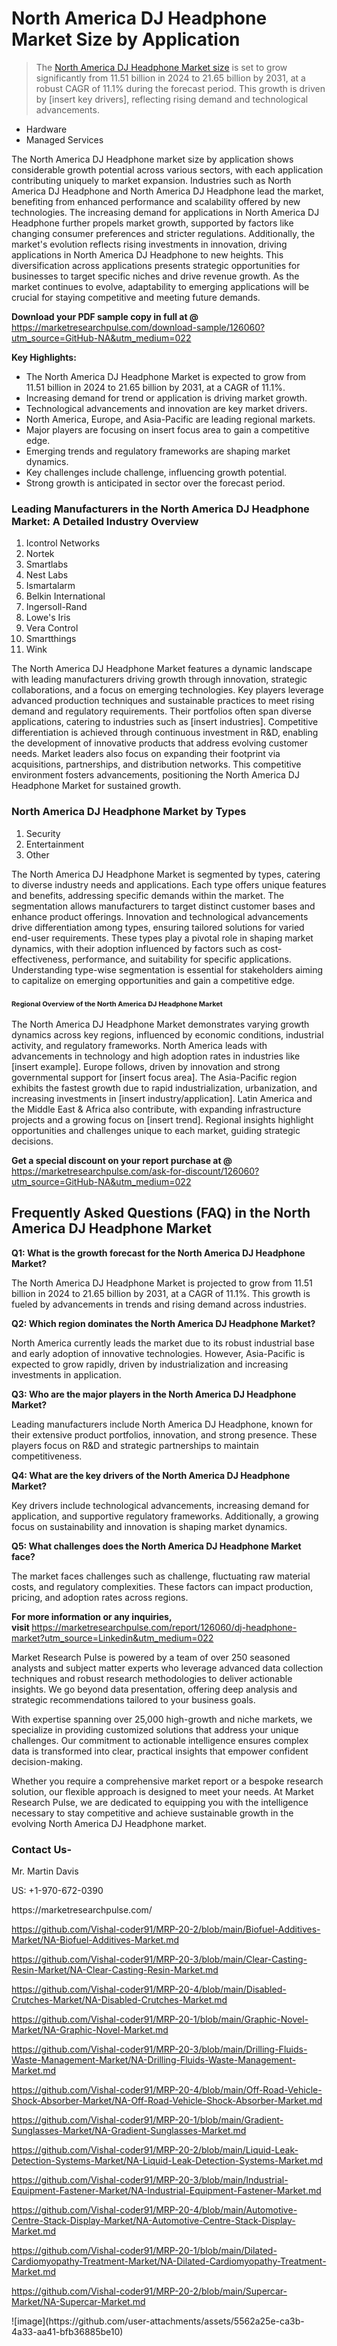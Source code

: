 <h1>North America DJ Headphone Market&nbsp;Size by Application</h1><blockquote><p>The <a href="https://marketresearchpulse.com/download-sample/126060?utm_source=GitHub-NA&amp;utm_medium=022">North America DJ Headphone Market size</a> is set to grow significantly from 11.51 billion in 2024 to 21.65 billion by 2031, at a robust CAGR of 11.1% during the forecast period. This growth is driven by [insert key drivers], reflecting rising demand and technological advancements.</p></blockquote><ul><li>Hardware<li> Managed Services</li></ul><p>The North America DJ Headphone market size by application shows considerable growth potential across various sectors, with each application contributing uniquely to market expansion. Industries such as North America DJ Headphone and North America DJ Headphone lead the market, benefiting from enhanced performance and scalability offered by new technologies. The increasing demand for applications in North America DJ Headphone further propels market growth, supported by factors like changing consumer preferences and stricter regulations. Additionally, the market's evolution reflects rising investments in innovation, driving applications in North America DJ Headphone to new heights. This diversification across applications presents strategic opportunities for businesses to target specific niches and drive revenue growth. As the market continues to evolve, adaptability to emerging applications will be crucial for staying competitive and meeting future demands.</p><p><strong>Download your PDF sample copy in full at @ </strong><a href="https://marketresearchpulse.com/download-sample/126060?utm_source=GitHub-NA&amp;utm_medium=022">https://marketresearchpulse.com/download-sample/126060?utm_source=GitHub-NA&amp;utm_medium=022</a></p><p><strong>Key Highlights: </strong></p><ul><li>The North America DJ Headphone Market is expected to grow from 11.51 billion in 2024 to 21.65 billion by 2031, at a CAGR of 11.1%.</li><li>Increasing demand for trend or application is driving market growth.</li><li>Technological advancements and innovation are key market drivers.</li><li>North America, Europe, and Asia-Pacific are leading regional markets.</li><li>Major players are focusing on insert focus area to gain a competitive edge.</li><li>Emerging trends and regulatory frameworks are shaping market dynamics.</li><li>Key challenges include challenge, influencing growth potential.</li><li>Strong growth is anticipated in sector over the forecast period.</li></ul><h3>Leading Manufacturers in the North America DJ Headphone Market: A Detailed Industry Overview</h3><ol><li>Icontrol Networks</li><li>Nortek</li><li>Smartlabs</li><li>Nest Labs</li><li>Ismartalarm</li><li>Belkin International</li><li>Ingersoll-Rand</li><li>Lowe's Iris</li><li>Vera Control</li><li>Smartthings</li><li>Wink</li></ol><div class="flex max-w-full flex-col flex-grow"><div class="min-h-8 text-message flex w-full flex-col items-end gap-2 whitespace-normal break-words [.text-message+&amp;]:mt-5" dir="auto" data-message-author-role="assistant" data-message-id="fd8432e4-4910-450d-b182-61b7bfb0a01f" data-message-model-slug="gpt-4o"><div class="flex w-full flex-col gap-1 empty:hidden first:pt-[3px]"><div class="markdown prose w-full break-words dark:prose-invert light"><p>The North America DJ Headphone Market features a dynamic landscape with leading manufacturers driving growth through innovation, strategic collaborations, and a focus on emerging technologies. Key players leverage advanced production techniques and sustainable practices to meet rising demand and regulatory requirements. Their portfolios often span diverse applications, catering to industries such as [insert industries]. Competitive differentiation is achieved through continuous investment in R&amp;D, enabling the development of innovative products that address evolving customer needs. Market leaders also focus on expanding their footprint via acquisitions, partnerships, and distribution networks. This competitive environment fosters advancements, positioning the North America DJ Headphone Market for sustained growth.</p></div></div></div></div><h3>North America DJ Headphone Market by Types</h3><ol><li>Security<li> Entertainment<li> Other</li></ol><div class="flex max-w-full flex-col flex-grow"><div class="min-h-8 text-message flex w-full flex-col items-end gap-2 whitespace-normal break-words [.text-message+&amp;]:mt-5" dir="auto" data-message-author-role="assistant" data-message-id="084470be-0bb7-4664-bddf-5156b4f41249" data-message-model-slug="gpt-4o-mini"><div class="flex w-full flex-col gap-1 empty:hidden first:pt-[3px]"><div class="markdown prose w-full break-words dark:prose-invert light"><p>The North America DJ Headphone Market is segmented by types, catering to diverse industry needs and applications. Each type offers unique features and benefits, addressing specific demands within the market. The segmentation allows manufacturers to target distinct customer bases and enhance product offerings. Innovation and technological advancements drive differentiation among types, ensuring tailored solutions for varied end-user requirements. These types play a pivotal role in shaping market dynamics, with their adoption influenced by factors such as cost-effectiveness, performance, and suitability for specific applications. Understanding type-wise segmentation is essential for stakeholders aiming to capitalize on emerging opportunities and gain a competitive edge.</p></div></div></div></div><h3><span style="font-size: 11px;">Regional Overview of the North America DJ Headphone Market</span></h3><div class="flex max-w-full flex-col flex-grow"><div class="min-h-8 text-message flex w-full flex-col items-end gap-2 whitespace-normal break-words [.text-message+&amp;]:mt-5" dir="auto" data-message-author-role="assistant" data-message-id="e9038762-ce64-4e30-91c9-9bd413514231" data-message-model-slug="gpt-4o-mini"><div class="flex w-full flex-col gap-1 empty:hidden first:pt-[3px]"><div class="markdown prose w-full break-words dark:prose-invert light"><p>The North America DJ Headphone Market demonstrates varying growth dynamics across key regions, influenced by economic conditions, industrial activity, and regulatory frameworks. North America leads with advancements in technology and high adoption rates in industries like [insert example]. Europe follows, driven by innovation and strong governmental support for [insert focus area]. The Asia-Pacific region exhibits the fastest growth due to rapid industrialization, urbanization, and increasing investments in [insert industry/application]. Latin America and the Middle East &amp; Africa also contribute, with expanding infrastructure projects and a growing focus on [insert trend]. Regional insights highlight opportunities and challenges unique to each market, guiding strategic decisions.</p></div></div></div></div><p><strong>Get a special discount on your report purchase at @ </strong><a href="https://marketresearchpulse.com/ask-for-discount/126060?utm_source=GitHub-NA&amp;utm_medium=022">https://marketresearchpulse.com/ask-for-discount/126060?utm_source=GitHub-NA&amp;utm_medium=022</a></p><h2>Frequently Asked Questions (FAQ) in the North America DJ Headphone Market</h2><p><strong>Q1: What is the growth forecast for the North America DJ Headphone Market?</strong></p><p>The North America DJ Headphone Market is projected to grow from 11.51 billion in 2024 to 21.65 billion by 2031, at a CAGR of 11.1%. This growth is fueled by advancements in trends and rising demand across industries.</p><p><strong>Q2: Which region dominates the North America DJ Headphone Market?</strong></p><p>North America currently leads the market due to its robust industrial base and early adoption of innovative technologies. However, Asia-Pacific is expected to grow rapidly, driven by industrialization and increasing investments in application.</p><p><strong>Q3: Who are the major players in the North America DJ Headphone Market?</strong></p><p>Leading manufacturers include North America DJ Headphone, known for their extensive product portfolios, innovation, and strong presence. These players focus on R&amp;D and strategic partnerships to maintain competitiveness.</p><p><strong>Q4: What are the key drivers of the North America DJ Headphone Market?</strong></p><p>Key drivers include technological advancements, increasing demand for application, and supportive regulatory frameworks. Additionally, a growing focus on sustainability and innovation is shaping market dynamics.</p><p><strong>Q5: What challenges does the North America DJ Headphone Market face?</strong></p><p>The market faces challenges such as challenge, fluctuating raw material costs, and regulatory complexities. These factors can impact production, pricing, and adoption rates across regions.</p><p><strong>For more information or any inquiries, visit&nbsp;</strong><a href="https://marketresearchpulse.com/report/126060/dj-headphone-market?utm_source=Linkedin&utm_medium=022">https://marketresearchpulse.com/report/126060/dj-headphone-market?utm_source=Linkedin&utm_medium=022</a></p><p>Market Research Pulse is powered by a team of over 250 seasoned analysts and subject matter experts who leverage advanced data collection techniques and robust research methodologies to deliver actionable insights. We go beyond data presentation, offering deep analysis and strategic recommendations tailored to your business goals.</p><p>With expertise spanning over 25,000 high-growth and niche markets, we specialize in providing customized solutions that address your unique challenges. Our commitment to actionable intelligence ensures complex data is transformed into clear, practical insights that empower confident decision-making.</p><p>Whether you require a comprehensive market report or a bespoke research solution, our flexible approach is designed to meet your needs. At Market Research Pulse, we are dedicated to equipping you with the intelligence necessary to stay competitive and achieve sustainable growth in the evolving North America DJ Headphone market.</p><h3><strong>Contact Us-</strong></h3><p>Mr. Martin Davis</p><p>US: +1-970-672-0390</p><p>https://marketresearchpulse.com/</p><p><a href="https://github.com/Vishal-coder91/MRP-20-2/blob/main/Biofuel-Additives-Market/NA-Biofuel-Additives-Market.md">https://github.com/Vishal-coder91/MRP-20-2/blob/main/Biofuel-Additives-Market/NA-Biofuel-Additives-Market.md</a></p><p><a href="https://github.com/Vishal-coder91/MRP-20-3/blob/main/Clear-Casting-Resin-Market/NA-Clear-Casting-Resin-Market.md">https://github.com/Vishal-coder91/MRP-20-3/blob/main/Clear-Casting-Resin-Market/NA-Clear-Casting-Resin-Market.md</a></p><p><a href="https://github.com/Vishal-coder91/MRP-20-4/blob/main/Disabled-Crutches-Market/NA-Disabled-Crutches-Market.md">https://github.com/Vishal-coder91/MRP-20-4/blob/main/Disabled-Crutches-Market/NA-Disabled-Crutches-Market.md</a></p><p><a href="https://github.com/Vishal-coder91/MRP-20-1/blob/main/Graphic-Novel-Market/NA-Graphic-Novel-Market.md">https://github.com/Vishal-coder91/MRP-20-1/blob/main/Graphic-Novel-Market/NA-Graphic-Novel-Market.md</a></p><p><a href="https://github.com/Vishal-coder91/MRP-20-3/blob/main/Drilling-Fluids-Waste-Management-Market/NA-Drilling-Fluids-Waste-Management-Market.md">https://github.com/Vishal-coder91/MRP-20-3/blob/main/Drilling-Fluids-Waste-Management-Market/NA-Drilling-Fluids-Waste-Management-Market.md</a></p><p><a href="https://github.com/Vishal-coder91/MRP-20-4/blob/main/Off-Road-Vehicle-Shock-Absorber-Market/NA-Off-Road-Vehicle-Shock-Absorber-Market.md">https://github.com/Vishal-coder91/MRP-20-4/blob/main/Off-Road-Vehicle-Shock-Absorber-Market/NA-Off-Road-Vehicle-Shock-Absorber-Market.md</a></p><p><a href="https://github.com/Vishal-coder91/MRP-20-1/blob/main/Gradient-Sunglasses-Market/NA-Gradient-Sunglasses-Market.md">https://github.com/Vishal-coder91/MRP-20-1/blob/main/Gradient-Sunglasses-Market/NA-Gradient-Sunglasses-Market.md</a></p><p><a href="https://github.com/Vishal-coder91/MRP-20-2/blob/main/Liquid-Leak-Detection-Systems-Market/NA-Liquid-Leak-Detection-Systems-Market.md">https://github.com/Vishal-coder91/MRP-20-2/blob/main/Liquid-Leak-Detection-Systems-Market/NA-Liquid-Leak-Detection-Systems-Market.md</a></p><p><a href="https://github.com/Vishal-coder91/MRP-20-3/blob/main/Industrial-Equipment-Fastener-Market/NA-Industrial-Equipment-Fastener-Market.md">https://github.com/Vishal-coder91/MRP-20-3/blob/main/Industrial-Equipment-Fastener-Market/NA-Industrial-Equipment-Fastener-Market.md</a></p><p><a href="https://github.com/Vishal-coder91/MRP-20-4/blob/main/Automotive-Centre-Stack-Display-Market/NA-Automotive-Centre-Stack-Display-Market.md">https://github.com/Vishal-coder91/MRP-20-4/blob/main/Automotive-Centre-Stack-Display-Market/NA-Automotive-Centre-Stack-Display-Market.md</a></p><p><a href="https://github.com/Vishal-coder91/MRP-20-1/blob/main/Dilated-Cardiomyopathy-Treatment-Market/NA-Dilated-Cardiomyopathy-Treatment-Market.md">https://github.com/Vishal-coder91/MRP-20-1/blob/main/Dilated-Cardiomyopathy-Treatment-Market/NA-Dilated-Cardiomyopathy-Treatment-Market.md</a></p><p><a href="https://github.com/Vishal-coder91/MRP-20-2/blob/main/Supercar-Market/NA-Supercar-Market.md">https://github.com/Vishal-coder91/MRP-20-2/blob/main/Supercar-Market/NA-Supercar-Market.md</a></p>
![image](https://github.com/user-attachments/assets/5562a25e-ca3b-4a33-aa41-bfb36885be10)
